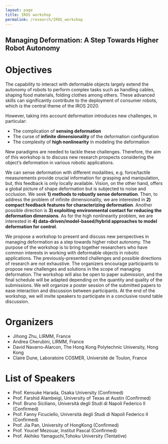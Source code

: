 ```yaml
---
layout: page
title: IROS workshop
permalink: /research/IROS_workshop
---
```

## Managing Deformation: A Step Towards Higher Robot Autonomy

# Objectives
The capability to interact with deformable objects largely extend the autonomy of robots to perform complex tasks such as handling cables, shaping food materials, folding clothes among others. These advanced skills can significantly contribute to the deployment of consumer robots, which is the central theme of the IROS 2020.

However, taking into account deformation introduces new challenges, in particular:
 - The complication of **sensing deformation**
 - The curse of **infinite dimensionality** of the deformation configuration
 - The complexity of **high nonlinearity** in modeling the deformation

New paradigms are needed to tackle these challenges. Therefore, the aim of  this workshop is  to discuss new research prospects considering the object’s deformation in various robotic applications.

We can sense deformation with different modalities, e.g. force/tactile measurements provide crucial information for grasping and manipulation, but, this feedback is only locally available. Vision, on the other hand, offers a global picture of shape deformation but is subjected to noise and occlusion. We seek **1) methods to robustly sense deformation**. Then, to address the problem of infinite dimensionality, we are interested in **2) compact feedback features for characterizing deformation**. Another possible direction is **3) exploiting environmental contact for reducing the deformation dimensions**. As for the high nonlinearity problem, we are interested in **4) data-driven/model-based/hybrid approaches to model deformation for control**.

We propose a workshop to present and discuss new perspectives in managing deformation as a step towards higher robot autonomy. The purpose of the workshop is to bring together researchers who have common interests in working with deformable objects in robotic applications. The previously-presented challenges and possible directions of research are not exhaustive. The organizers encourage participants to propose new challenges and solutions in the scope of managing deformation. The workshop will also be open to paper submission, and the final schedule will be adapted depending on the quantity and quality of the submissions. We will organize a poster session of the submitted papers to ease interaction and discussion between participants. At the end of the workshop, we will invite speakers to participate in a conclusive round table discussion.


# Organizers
- Jihong Zhu, LIRMM, France
- Andrea Cherubini, LIRMM, France
- David Navarro-Alarcon, The Hong Kong Polytechnic University, Hong Kong
- Claire Dune, Laboratoire COSMER, Université de Toulon, France

# List of Speakers
- Prof. Kensuke Harada, Osaka University (Confirmed)
- Prof. Farshid Alambeigi, University of Texas at Austin (Confirmed)
- Prof. Bruno Siciliano, Università degli Studi di Napoli Federico II (Confirmed)
- Prof. Fanny Ficuciello, Università degli Studi di Napoli Federico II (Confirmed)
- Prof. Jia Pan, University of HongKong (Confirmed)
- Prof. Youcef Mezouar, Institut Pascal (Confirmed)
- Prof. Akihiko Yamaguchi,Tohoku University (Tentative)
